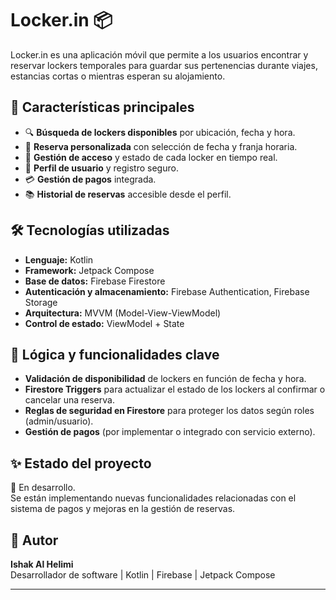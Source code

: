 # Locker.in 📦

Locker.in es una aplicación móvil que permite a los usuarios encontrar y reservar lockers temporales para guardar sus pertenencias durante viajes, estancias cortas o mientras esperan su alojamiento.

## 🚀 Características principales

- 🔍 **Búsqueda de lockers disponibles** por ubicación, fecha y hora.
- 📆 **Reserva personalizada** con selección de fecha y franja horaria.
- 🔐 **Gestión de acceso** y estado de cada locker en tiempo real.
- 👤 **Perfil de usuario** y registro seguro.
- 💳 **Gestión de pagos** integrada.
- 📚 **Historial de reservas** accesible desde el perfil.

## 🛠️ Tecnologías utilizadas

- **Lenguaje:** Kotlin
- **Framework:** Jetpack Compose
- **Base de datos:** Firebase Firestore
- **Autenticación y almacenamiento:** Firebase Authentication, Firebase Storage
- **Arquitectura:** MVVM (Model-View-ViewModel)
- **Control de estado:** ViewModel + State

## 🧠 Lógica y funcionalidades clave

- **Validación de disponibilidad** de lockers en función de fecha y hora.
- **Firestore Triggers** para actualizar el estado de los lockers al confirmar o cancelar una reserva.
- **Reglas de seguridad en Firestore** para proteger los datos según roles (admin/usuario).
- **Gestión de pagos** (por implementar o integrado con servicio externo).


## ✨ Estado del proyecto

🔧 En desarrollo.  
Se están implementando nuevas funcionalidades relacionadas con el sistema de pagos y mejoras en la gestión de reservas.

## 👤 Autor

**Ishak Al Helimi**  
Desarrollador de software | Kotlin | Firebase | Jetpack Compose  

---


